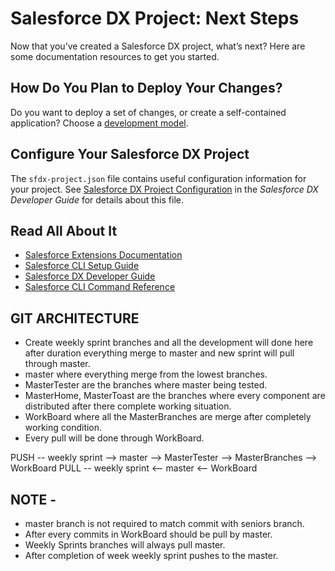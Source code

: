 # Salesforce DX Project: Next Steps

Now that you’ve created a Salesforce DX project, what’s next? Here are some documentation resources to get you started.

## How Do You Plan to Deploy Your Changes?

Do you want to deploy a set of changes, or create a self-contained application? Choose a [development model](https://developer.salesforce.com/tools/vscode/en/user-guide/development-models).

## Configure Your Salesforce DX Project

The `sfdx-project.json` file contains useful configuration information for your project. See [Salesforce DX Project Configuration](https://developer.salesforce.com/docs/atlas.en-us.sfdx_dev.meta/sfdx_dev/sfdx_dev_ws_config.htm) in the _Salesforce DX Developer Guide_ for details about this file.

## Read All About It

- [Salesforce Extensions Documentation](https://developer.salesforce.com/tools/vscode/)
- [Salesforce CLI Setup Guide](https://developer.salesforce.com/docs/atlas.en-us.sfdx_setup.meta/sfdx_setup/sfdx_setup_intro.htm)
- [Salesforce DX Developer Guide](https://developer.salesforce.com/docs/atlas.en-us.sfdx_dev.meta/sfdx_dev/sfdx_dev_intro.htm)
- [Salesforce CLI Command Reference](https://developer.salesforce.com/docs/atlas.en-us.sfdx_cli_reference.meta/sfdx_cli_reference/cli_reference.htm)

## GIT ARCHITECTURE

- Create weekly sprint branches and all the development will done here after duration everything merge to master and new sprint will pull through master.
- master where everything merge from the lowest branches.
- MasterTester are the branches where master being tested.
- MasterHome, MasterToast are the branches where every component are distributed after there complete working situation.
- WorkBoard where all the MasterBranches are merge after completely working condition.
- Every pull will be done through WorkBoard.

PUSH -- weekly sprint --> master --> MasterTester --> MasterBranches --> WorkBoard
PULL -- weekly sprint <-- master <-- WorkBoard

## NOTE - 

- master branch is not required to match commit with seniors branch.
- After every commits in WorkBoard should be pull by master.
- Weekly Sprints branches will always pull master.
- After completion of week weekly sprint pushes to the master.
